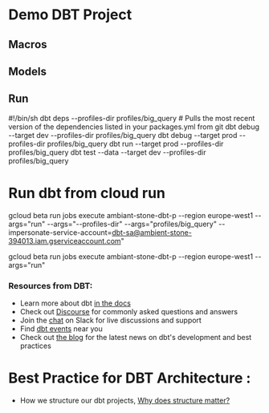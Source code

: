 # Demo DBT Project

## Macros

## Models

## Run

#!/bin/sh
dbt deps --profiles-dir profiles/big_query  # Pulls the most recent version of the dependencies listed in your packages.yml from git
dbt debug --target dev --profiles-dir profiles/big_query
dbt debug --target prod --profiles-dir profiles/big_query
dbt run --target prod --profiles-dir profiles/big_query
dbt test --data --target dev --profiles-dir profiles/big_query

# Run dbt from cloud run
gcloud beta run jobs execute ambiant-stone-dbt-p --region europe-west1 --args="run" --args="--profiles-dir" --args="profiles/big_query" --impersonate-service-account=dbt-sa@ambient-stone-394013.iam.gserviceaccount.com"

gcloud beta run jobs execute ambiant-stone-dbt-p --region europe-west1 --args="run"


### Resources from DBT:
- Learn more about dbt [in the docs](https://docs.getdbt.com/docs/introduction)
- Check out [Discourse](https://discourse.getdbt.com/) for commonly asked questions and answers
- Join the [chat](https://community.getdbt.com/) on Slack for live discussions and support
- Find [dbt events](https://events.getdbt.com) near you
- Check out [the blog](https://blog.getdbt.com/) for the latest news on dbt's development and best practices

# Best Practice for DBT Architecture : 
- How we structure our dbt projects, [Why does structure matter?](https://docs.getdbt.com/guides/best-practices/how-we-structure/1-guide-overview)